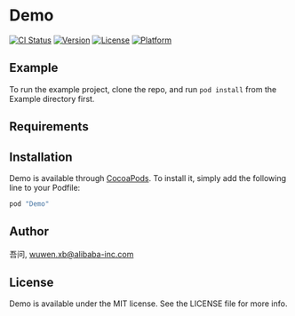 # Demo

[![CI Status](http://img.shields.io/travis/吾问/Demo.svg?style=flat)](https://travis-ci.org/吾问/Demo)
[![Version](https://img.shields.io/cocoapods/v/Demo.svg?style=flat)](http://cocoapods.org/pods/Demo)
[![License](https://img.shields.io/cocoapods/l/Demo.svg?style=flat)](http://cocoapods.org/pods/Demo)
[![Platform](https://img.shields.io/cocoapods/p/Demo.svg?style=flat)](http://cocoapods.org/pods/Demo)

## Example

To run the example project, clone the repo, and run `pod install` from the Example directory first.

## Requirements

## Installation

Demo is available through [CocoaPods](http://cocoapods.org). To install
it, simply add the following line to your Podfile:

```ruby
pod "Demo"
```

## Author

吾问, wuwen.xb@alibaba-inc.com

## License

Demo is available under the MIT license. See the LICENSE file for more info.
